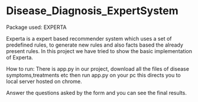 # Disease_Diagnosis_ExpertSystem

Package used: EXPERTA

Experta is a expert based recommender system which uses a set of predefined rules, to generate new rules and also facts based the already present rules.
In this project we have tried to show the basic implementation of Experta.

How to run:
There is app.py in our project, download all the files of disease symptoms,treatments etc then run app.py on your pc this directs you to local server hosted on chrome.

Answer the questions asked by the form and you can see the final results.


  

